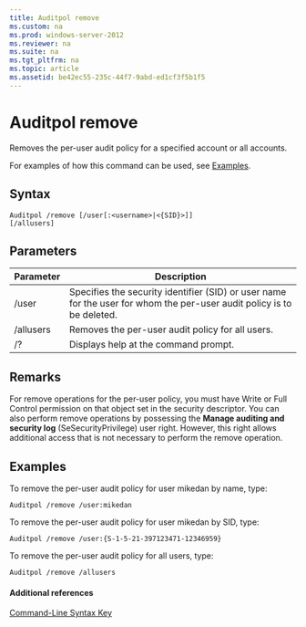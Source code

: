 ```yaml
---
title: Auditpol remove
ms.custom: na
ms.prod: windows-server-2012
ms.reviewer: na
ms.suite: na
ms.tgt_pltfrm: na
ms.topic: article
ms.assetid: be42ec55-235c-44f7-9abd-ed1cf3f5b1f5
---
```

# Auditpol remove
Removes the per\-user audit policy for a specified account or all accounts.

For examples of how this command can be used, see [Examples](#BKMK_examples).

## Syntax

```
Auditpol /remove [/user[:<username>|<{SID}>]]
[/allusers]
```

## Parameters

|Parameter|Description|
|-------------|---------------|
|\/user|Specifies the security identifier \(SID\) or user name for the user for whom the per\-user audit policy is to be deleted.|
|\/allusers|Removes the per\-user audit policy for all users.|
|\/?|Displays help at the command prompt.|

## Remarks
For remove operations for the per\-user policy, you must have Write or Full Control permission on that object set in the security descriptor. You can also perform remove operations by possessing the **Manage auditing and security log** \(SeSecurityPrivilege\) user right. However, this right allows additional access that is not necessary to perform the remove operation.

## <a name="BKMK_examples"></a>Examples
To remove the per\-user audit policy for user mikedan by name, type:

```
Auditpol /remove /user:mikedan
```

To remove the per\-user audit policy for user mikedan by SID, type:

```
Auditpol /remove /user:{S-1-5-21-397123471-12346959}
```

To remove the per\-user audit policy for all users, type:

```
Auditpol /remove /allusers
```

#### Additional references
[Command-Line Syntax Key](Command-Line-Syntax-Key.md)



